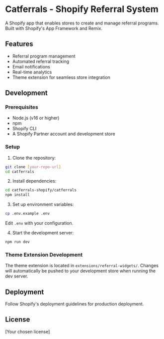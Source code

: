 # Catferrals - Shopify Referral System

A Shopify app that enables stores to create and manage referral programs. Built with Shopify's App Framework and Remix.

## Features

- Referral program management
- Automated referral tracking
- Email notifications
- Real-time analytics
- Theme extension for seamless store integration

## Development

### Prerequisites

- Node.js (v16 or higher)
- npm
- Shopify CLI
- A Shopify Partner account and development store

### Setup

1. Clone the repository:
```bash
git clone [your-repo-url]
cd catferrals
```

2. Install dependencies:
```bash
cd catferrals-shopify/catferrals
npm install
```

3. Set up environment variables:
```bash
cp .env.example .env
```
Edit `.env` with your configuration.

4. Start the development server:
```bash
npm run dev
```

### Theme Extension Development

The theme extension is located in `extensions/referral-widgets/`. Changes will automatically be pushed to your development store when running the dev server.

## Deployment

Follow Shopify's deployment guidelines for production deployment.

## License

[Your chosen license] 